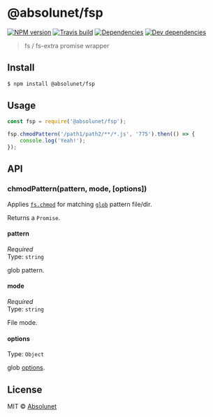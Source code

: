 # @absolunet/fsp

[![NPM version](https://img.shields.io/npm/v/@absolunet/fsp.svg)](https://www.npmjs.com/package/@absolunet/fsp)
[![Travis build](https://api.travis-ci.org/absolunet/node-fsp.svg?branch=master)](https://travis-ci.org/absolunet/node-fsp/builds)
[![Dependencies](https://david-dm.org/absolunet/node-fsp/status.svg)](https://david-dm.org/absolunet/node-fsp)
[![Dev dependencies](https://david-dm.org/absolunet/node-fsp/dev-status.svg)](https://david-dm.org/absolunet/node-fsp?type=dev)

> fs / fs-extra promise wrapper


## Install

```sh
$ npm install @absolunet/fsp
```


## Usage

```js
const fsp = require('@absolunet/fsp');

fsp.chmodPattern('/path1/path2/**/*.js', '775').then(() => {
	console.log('Yeah!');
});
```


## API

### chmodPattern(pattern, mode, [options])
Applies [`fs.chmod`](https://nodejs.org/api/fs.html#fs_fs_chmod_path_mode_callback) for matching [`glob`](https://www.npmjs.com/package/glob) pattern file/dir.

Returns a `Promise`.

#### pattern

*Required*  
Type: `string`  

glob pattern.

#### mode

*Required*  
Type: `string`  

File mode.

#### options

Type: `Object`  

glob [options](https://www.npmjs.com/package/glob#options).



## License

MIT © [Absolunet](https://absolunet.com)
